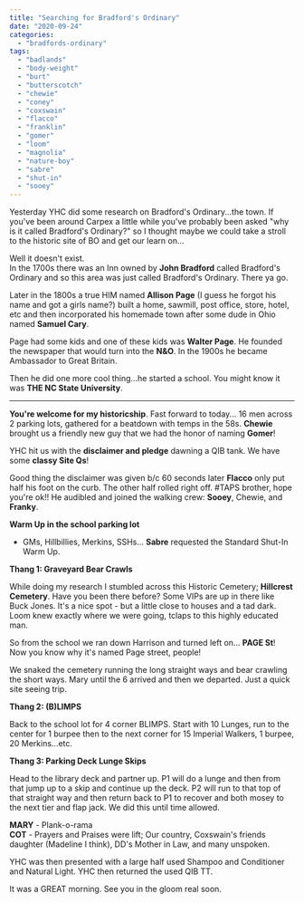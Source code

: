 ```yaml
---
title: "Searching for Bradford's Ordinary"
date: "2020-09-24"
categories: 
  - "bradfords-ordinary"
tags: 
  - "badlands"
  - "body-weight"
  - "burt"
  - "butterscotch"
  - "chewie"
  - "coney"
  - "coxswain"
  - "flacco"
  - "franklin"
  - "gomer"
  - "loom"
  - "magnolia"
  - "nature-boy"
  - "sabre"
  - "shut-in"
  - "sooey"
---
```


Yesterday YHC did some research on Bradford's Ordinary...the town. If you've been around Carpex a little while you've probably been asked "why is it called Bradford's Ordinary?" so I thought maybe we could take a stroll to the historic site of BO and get our learn on...

Well it doesn't exist.  
In the 1700s there was an Inn owned by **John Bradford** called Bradford's Ordinary and so this area was just called Bradford's Ordinary. There ya go.

Later in the 1800s a true HIM named **Allison Page** (I guess he forgot his name and got a girls name?) built a home, sawmill, post office, store, hotel, etc and then incorporated his homemade town after some dude in Ohio named **Samuel Cary**.

Page had some kids and one of these kids was **Walter Page**. He founded the newspaper that would turn into the **N&O**. In the 1900s he became Ambassador to Great Britain.

Then he did one more cool thing...he started a school. You might know it was **THE NC State University**.

* * *

**You're welcome for my historicship**. Fast forward to today... 16 men across 2 parking lots, gathered for a beatdown with temps in the 58s. **Chewie** brought us a friendly new guy that we had the honor of naming **Gomer**!

YHC hit us with the **disclaimer and pledge** dawning a QIB tank. We have some **classy Site Qs**!

Good thing the disclaimer was given b/c 60 seconds later **Flacco** only put half his foot on the curb. The other half rolled right off. #TAPS brother, hope you're ok!! He audibled and joined the walking crew: **Sooey**, Chewie, and **Franky**.

**Warm Up in the school parking lot**

- GMs, Hillbillies, Merkins, SSHs... **Sabre** requested the Standard Shut-In Warm Up.

**Thang 1: Graveyard Bear Crawls**

While doing my research I stumbled across this Historic Cemetery; **Hillcrest Cemetery**. Have you been there before? Some VIPs are up in there like Buck Jones. It's a nice spot - but a little close to houses and a tad dark. Loom knew exactly where we were going, tclaps to this highly educated man.

So from the school we ran down Harrison and turned left on... **PAGE St**! Now you know why it's named Page street, people!

We snaked the cemetery running the long straight ways and bear crawling the short ways. Mary until the 6 arrived and then we departed. Just a quick site seeing trip.

**Thang 2: (B)LIMPS**

Back to the school lot for 4 corner BLIMPS. Start with 10 Lunges, run to the center for 1 burpee then to the next corner for 15 Imperial Walkers, 1 burpee, 20 Merkins...etc.

**Thang 3: Parking Deck Lunge Skips**

Head to the library deck and partner up. P1 will do a lunge and then from that jump up to a skip and continue up the deck. P2 will run to that top of that straight way and then return back to P1 to recover and both mosey to the next tier and flap jack. We did this until time allowed.

**MARY** - Plank-o-rama  
**COT** - Prayers and Praises were lift; Our country, Coxswain's friends daughter (Madeline I think), DD's Mother in Law, and many unspoken.

YHC was then presented with a large half used Shampoo and Conditioner and Natural Light. YHC then returned the used QIB TT.

It was a GREAT morning. See you in the gloom real soon.
